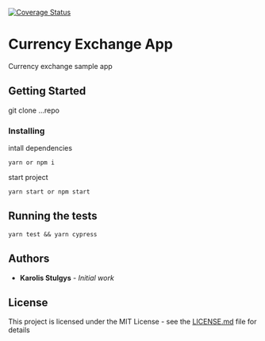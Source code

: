[![Coverage Status](https://coveralls.io/repos/github/kstulgys/currency-exchanger-app/badge.svg?branch=master)](https://coveralls.io/github/kstulgys/currency-exchanger-app?branch=master)

# Currency Exchange App

Currency exchange sample app

## Getting Started

git clone ...repo

### Installing

intall dependencies

```
yarn or npm i
```

start project

```
yarn start or npm start
```

## Running the tests

```
yarn test && yarn cypress
```

## Authors

- **Karolis Stulgys** - _Initial work_

## License

This project is licensed under the MIT License - see the [LICENSE.md](LICENSE.md) file for details
